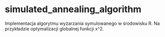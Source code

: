 # simulated_annealing_algorithm
Implementacja algorytmu wyżarzania symulowanego w środowisku R.
Na przykładzie optymalizacji globalnej funkcji x^2.
